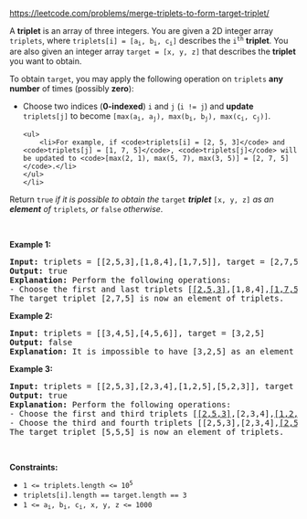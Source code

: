 https://leetcode.com/problems/merge-triplets-to-form-target-triplet/

<div class="content__u3I1 question-content__JfgR"><div><p>A <strong>triplet</strong> is an array of three integers. You are given a 2D integer array <code>triplets</code>, where <code>triplets[i] = [a<sub>i</sub>, b<sub>i</sub>, c<sub>i</sub>]</code> describes the <code>i<sup>th</sup></code> <strong>triplet</strong>. You are also given an integer array <code>target = [x, y, z]</code> that describes the <strong>triplet</strong> you want to obtain.</p>

<p>To obtain <code>target</code>, you may apply the following operation on <code>triplets</code> <strong>any number</strong> of times (possibly <strong>zero</strong>):</p>

<ul>
	<li>Choose two indices (<strong>0-indexed</strong>) <code>i</code> and <code>j</code> (<code>i != j</code>) and <strong>update</strong> <code>triplets[j]</code> to become <code>[max(a<sub>i</sub>, a<sub>j</sub>), max(b<sub>i</sub>, b<sub>j</sub>), max(c<sub>i</sub>, c<sub>j</sub>)]</code>.

	<ul>
		<li>For example, if <code>triplets[i] = [2, 5, 3]</code> and <code>triplets[j] = [1, 7, 5]</code>, <code>triplets[j]</code> will be updated to <code>[max(2, 1), max(5, 7), max(3, 5)] = [2, 7, 5]</code>.</li>
	</ul>
	</li>
</ul>

<p>Return <code>true</code> <em>if it is possible to obtain the </em><code>target</code><em> <strong>triplet</strong> </em><code>[x, y, z]</code><em> as an<strong> element</strong> of </em><code>triplets</code><em>, or </em><code>false</code><em> otherwise</em>.</p>

<p>&nbsp;</p>
<p><strong>Example 1:</strong></p>

<pre><strong>Input:</strong> triplets = [[2,5,3],[1,8,4],[1,7,5]], target = [2,7,5]
<strong>Output:</strong> true
<strong>Explanation:</strong> Perform the following operations:
- Choose the first and last triplets [<u>[2,5,3]</u>,[1,8,4],<u>[1,7,5]</u>]. Update the last triplet to be [max(2,1), max(5,7), max(3,5)] = [2,7,5]. triplets = [[2,5,3],[1,8,4],<u>[2,7,5]</u>]
The target triplet [2,7,5] is now an element of triplets.
</pre>

<p><strong>Example 2:</strong></p>

<pre><strong>Input:</strong> triplets = [[3,4,5],[4,5,6]], target = [3,2,5]
<strong>Output:</strong> false
<strong>Explanation:</strong> It is impossible to have [3,2,5] as an element because there is no 2 in any of the triplets.
</pre>

<p><strong>Example 3:</strong></p>

<pre><strong>Input:</strong> triplets = [[2,5,3],[2,3,4],[1,2,5],[5,2,3]], target = [5,5,5]
<strong>Output:</strong> true
<strong>Explanation: </strong>Perform the following operations:
- Choose the first and third triplets [<u>[2,5,3]</u>,[2,3,4],<u>[1,2,5]</u>,[5,2,3]]. Update the third triplet to be [max(2,1), max(5,2), max(3,5)] = [2,5,5]. triplets = [[2,5,3],[2,3,4],<u>[2,5,5]</u>,[5,2,3]].
- Choose the third and fourth triplets [[2,5,3],[2,3,4],<u>[2,5,5]</u>,<u>[5,2,3]</u>]. Update the fourth triplet to be [max(2,5), max(5,2), max(5,3)] = [5,5,5]. triplets = [[2,5,3],[2,3,4],[2,5,5],<u>[5,5,5]</u>].
The target triplet [5,5,5] is now an element of triplets.
</pre>

<p>&nbsp;</p>
<p><strong>Constraints:</strong></p>

<ul>
	<li><code>1 &lt;= triplets.length &lt;= 10<sup>5</sup></code></li>
	<li><code>triplets[i].length == target.length == 3</code></li>
	<li><code>1 &lt;= a<sub>i</sub>, b<sub>i</sub>, c<sub>i</sub>, x, y, z &lt;= 1000</code></li>
</ul>
</div></div>
